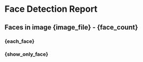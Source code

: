 # Face Detection Report

## Faces in image {image_file} - {face_count}
### {each_face}
### {show_only_face}